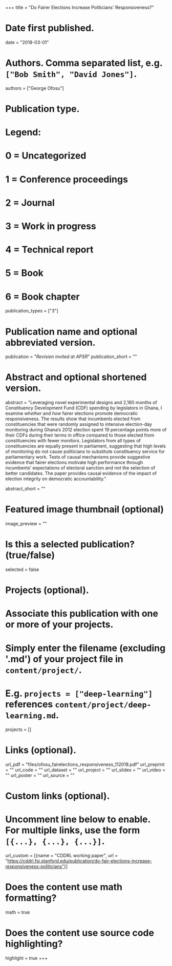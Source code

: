 +++
title = "Do Fairer Elections Increase Politicians' Responsiveness?"

# Date first published.
date = "2018-03-01"

# Authors. Comma separated list, e.g. `["Bob Smith", "David Jones"]`.
authors = ["George Ofosu"]

# Publication type.
# Legend:
# 0 = Uncategorized
# 1 = Conference proceedings
# 2 = Journal
# 3 = Work in progress
# 4 = Technical report
# 5 = Book
# 6 = Book chapter
publication_types = ["3"]

# Publication name and optional abbreviated version.
publication = "*Revision invited at APSR*"
publication_short = ""

# Abstract and optional shortened version.
abstract = "Leveraging novel experimental designs and 2,160 months of Constituency Development Fund (CDF) spending by legislators in Ghana, I examine *whether* and *how* fairer elections promote democratic responsiveness. The results show that incumbents elected from constituencies that were randomly assigned to intensive election-day monitoring during Ghana’s 2012 election spent 19 percentage points more of their CDFs during their terms in office compared to those elected from constituencies with fewer monitors. Legislators from all types of constituencies are equally present in parliament, suggesting that high levels of monitoring do not cause politicians to substitute constituency service for parliamentary work. Tests of causal mechanisms provide suggestive evidence that fairer elections motivate high performance through incumbents’ expectations of electoral sanction and not the selection of better candidates. The paper provides causal evidence of the impact of election integrity on democratic accountability."

abstract_short = ""

# Featured image thumbnail (optional)
image_preview = ""

# Is this a selected publication? (true/false)
selected = false

# Projects (optional).
#   Associate this publication with one or more of your projects.
#   Simply enter the filename (excluding '.md') of your project file in `content/project/`.
#   E.g. `projects = ["deep-learning"]` references `content/project/deep-learning.md`.
projects = []

# Links (optional).
url_pdf = "files/ofosu_fairelections_responsiveness_112018.pdf"
url_preprint = ""
url_code = ""
url_dataset = ""
url_project = ""
url_slides = ""
url_video = ""
url_poster = ""
url_source = ""

# Custom links (optional).
#   Uncomment line below to enable. For multiple links, use the form `[{...}, {...}, {...}]`.
url_custom = [{name = "CDDRL working paper", url = "https://cddrl.fsi.stanford.edu/publication/do-fair-elections-increase-responsiveness-politicians"}]

# Does the content use math formatting?
math = true

# Does the content use source code highlighting?
highlight = true
+++
